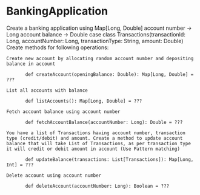 # BankingApplication
Create a banking application using Map[Long, Double] 
account number -> Long
account balance -> Double
case class Transactions(transactionId: Long, accountNumber: Long, transactionType: String, amount: Double)
Create methods for following operations:

    Create new account by allocating random account number and depositing balance in account

           def createAccount(openingBalance: Double): Map[Long, Double] = ???

    List all accounts with balance

           def listAccounts(): Map[Long, Double] = ???

    Fetch account balance using account number

           def fetchAccountBalance(accountNumber: Long): Double = ???

    You have a list of Transactions having account number, transaction type (credit/debit) and amount. Create a method to update account balance that will take List of Transactions, as per transaction type it will credit or debit amount in account (Use Pattern matching)

           def updateBalance(transactions: List[Transactions]): Map[Long, Int] = ???

    Delete account using account number

           def deleteAccount(accountNumber: Long): Boolean = ???
